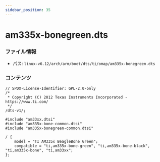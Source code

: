 ```yaml
---
sidebar_position: 35
---
```

# am335x-bonegreen.dts

### ファイル情報

- パス: `linux-v6.12/arch/arm/boot/dts/ti/omap/am335x-bonegreen.dts`

### コンテンツ

```dts
// SPDX-License-Identifier: GPL-2.0-only
/*
 * Copyright (C) 2012 Texas Instruments Incorporated - https://www.ti.com/
 */
/dts-v1/;

#include "am33xx.dtsi"
#include "am335x-bone-common.dtsi"
#include "am335x-bonegreen-common.dtsi"

/ {
	model = "TI AM335x BeagleBone Green";
	compatible = "ti,am335x-bone-green", "ti,am335x-bone-black", "ti,am335x-bone", "ti,am33xx";
};

```
